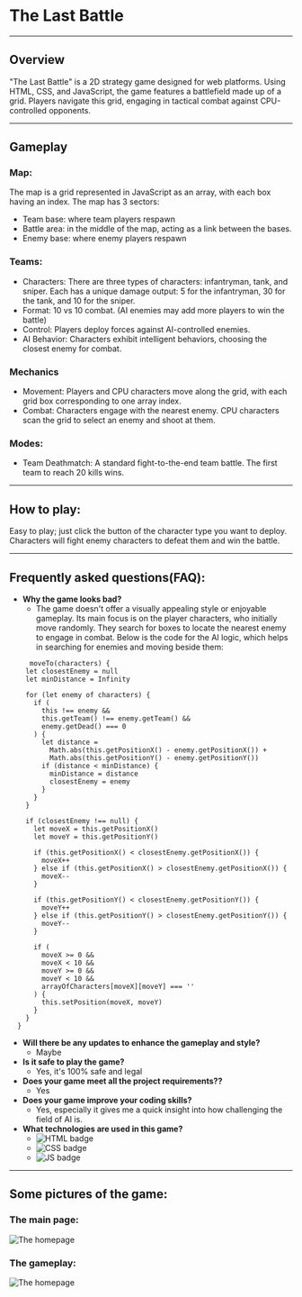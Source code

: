 # The Last Battle

---

## Overview

"The Last Battle" is a 2D strategy game designed for web platforms. Using HTML, CSS, and JavaScript, the game features a battlefield made up of a grid. Players navigate this grid, engaging in tactical combat against CPU-controlled opponents.

---

## Gameplay

### Map:

The map is a grid represented in JavaScript as an array, with each box having an index. The map has 3 sectors:

- Team base: where team players respawn
- Battle area: in the middle of the map, acting as a link between the bases.
- Enemy base: where enemy players respawn

### Teams:
- Characters: There are three types of characters: infantryman, tank, and sniper. Each has a unique damage output: 5 for the infantryman, 30 for the tank, and 10 for the sniper.
- Format: 10 vs 10 combat. (AI enemies may add more players to win the battle)
- Control: Players deploy forces against AI-controlled enemies.
- AI Behavior: Characters exhibit intelligent behaviors, choosing the closest enemy for combat.

### Mechanics

- Movement: Players and CPU characters move along the grid, with each grid box corresponding to one array index.
- Combat: Characters engage with the nearest enemy. CPU characters scan the grid to select an enemy and shoot at them.
### Modes:

- Team Deathmatch: A standard fight-to-the-end team battle. The first team to reach 20 kills wins.

---
## How to play:
Easy to play; just click the button of the character type you want to deploy. Characters will fight enemy characters to defeat them and win the battle.

---
##  Frequently asked questions(FAQ):
- **Why the game looks bad?**
  - The game doesn't offer a visually appealing style or enjoyable gameplay. Its main focus is on the player characters, who initially move randomly. They search for boxes to locate the nearest enemy to engage in combat. Below is the code for the AI logic, which helps in searching for enemies and moving beside them:
``` 
     moveTo(characters) {
    let closestEnemy = null
    let minDistance = Infinity

    for (let enemy of characters) {
      if (
        this !== enemy &&
        this.getTeam() !== enemy.getTeam() &&
        enemy.getDead() === 0
      ) {
        let distance =
          Math.abs(this.getPositionX() - enemy.getPositionX()) +
          Math.abs(this.getPositionY() - enemy.getPositionY())
        if (distance < minDistance) {
          minDistance = distance
          closestEnemy = enemy
        }
      }
    }

    if (closestEnemy !== null) {
      let moveX = this.getPositionX()
      let moveY = this.getPositionY()

      if (this.getPositionX() < closestEnemy.getPositionX()) {
        moveX++
      } else if (this.getPositionX() > closestEnemy.getPositionX()) {
        moveX--
      }

      if (this.getPositionY() < closestEnemy.getPositionY()) {
        moveY++
      } else if (this.getPositionY() > closestEnemy.getPositionY()) {
        moveY--
      }

      if (
        moveX >= 0 &&
        moveX < 10 &&
        moveY >= 0 &&
        moveY < 10 &&
        arrayOfCharacters[moveX][moveY] === ''
      ) {
        this.setPosition(moveX, moveY)
      }
    }
  }
```
- **Will there be any updates to enhance the gameplay and style?**
  - Maybe
- **Is it safe to play the game?**
  - Yes, it's 100% safe and legal
- **Does your game meet all the project requirements??**
  - Yes
- **Does your game improve your coding skills?**
  - Yes, especially it gives me a quick insight into how challenging the field of AI is.
- **What technologies are used in this game?**
  -  ![HTML badge](https://img.shields.io/badge/HTML5-E34F26?style=for-the-badge&logo=html5&logoColor=white) 
  - ![CSS badge](https://img.shields.io/badge/CSS3-1572B6?style=for-the-badge&logo=css3&logoColor=white) 
  - ![JS badge](https://img.shields.io/badge/JavaScript-323330?style=for-the-badge&logo=javascript&logoColor=F7DF1E) 
---
## Some pictures of the game:

### **The main page:**
![The homepage](https://ibb.co/r7CggSY)
### **The gameplay:**
![The homepage](https://ibb.co/G3jPhFj)
